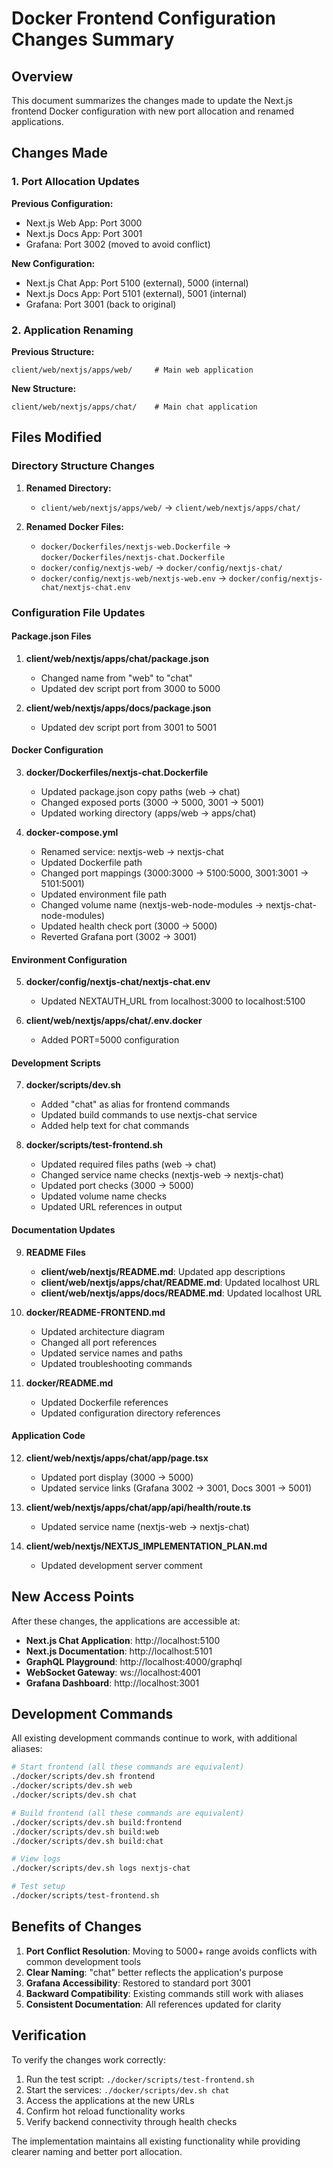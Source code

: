 # Docker Frontend Configuration Changes Summary

## Overview
This document summarizes the changes made to update the Next.js frontend Docker configuration with new port allocation and renamed applications.

## Changes Made

### 1. Port Allocation Updates
**Previous Configuration:**
- Next.js Web App: Port 3000
- Next.js Docs App: Port 3001
- Grafana: Port 3002 (moved to avoid conflict)

**New Configuration:**
- Next.js Chat App: Port 5100 (external), 5000 (internal)
- Next.js Docs App: Port 5101 (external), 5001 (internal)
- Grafana: Port 3001 (back to original)

### 2. Application Renaming
**Previous Structure:**
```
client/web/nextjs/apps/web/     # Main web application
```

**New Structure:**
```
client/web/nextjs/apps/chat/    # Main chat application
```

## Files Modified

### Directory Structure Changes
1. **Renamed Directory:**
   - `client/web/nextjs/apps/web/` → `client/web/nextjs/apps/chat/`

2. **Renamed Docker Files:**
   - `docker/Dockerfiles/nextjs-web.Dockerfile` → `docker/Dockerfiles/nextjs-chat.Dockerfile`
   - `docker/config/nextjs-web/` → `docker/config/nextjs-chat/`
   - `docker/config/nextjs-web/nextjs-web.env` → `docker/config/nextjs-chat/nextjs-chat.env`

### Configuration File Updates

#### Package.json Files
1. **client/web/nextjs/apps/chat/package.json**
   - Changed name from "web" to "chat"
   - Updated dev script port from 3000 to 5000

2. **client/web/nextjs/apps/docs/package.json**
   - Updated dev script port from 3001 to 5001

#### Docker Configuration
3. **docker/Dockerfiles/nextjs-chat.Dockerfile**
   - Updated package.json copy paths (web → chat)
   - Changed exposed ports (3000 → 5000, 3001 → 5001)
   - Updated working directory (apps/web → apps/chat)

4. **docker-compose.yml**
   - Renamed service: nextjs-web → nextjs-chat
   - Updated Dockerfile path
   - Changed port mappings (3000:3000 → 5100:5000, 3001:3001 → 5101:5001)
   - Updated environment file path
   - Changed volume name (nextjs-web-node-modules → nextjs-chat-node-modules)
   - Updated health check port (3000 → 5000)
   - Reverted Grafana port (3002 → 3001)

#### Environment Configuration
5. **docker/config/nextjs-chat/nextjs-chat.env**
   - Updated NEXTAUTH_URL from localhost:3000 to localhost:5100

6. **client/web/nextjs/apps/chat/.env.docker**
   - Added PORT=5000 configuration

#### Development Scripts
7. **docker/scripts/dev.sh**
   - Added "chat" as alias for frontend commands
   - Updated build commands to use nextjs-chat service
   - Added help text for chat commands

8. **docker/scripts/test-frontend.sh**
   - Updated required files paths (web → chat)
   - Changed service name checks (nextjs-web → nextjs-chat)
   - Updated port checks (3000 → 5000)
   - Updated volume name checks
   - Updated URL references in output

#### Documentation Updates
9. **README Files**
   - **client/web/nextjs/README.md**: Updated app descriptions
   - **client/web/nextjs/apps/chat/README.md**: Updated localhost URL
   - **client/web/nextjs/apps/docs/README.md**: Updated localhost URL

10. **docker/README-FRONTEND.md**
    - Updated architecture diagram
    - Changed all port references
    - Updated service names and paths
    - Updated troubleshooting commands

11. **docker/README.md**
    - Updated Dockerfile references
    - Updated configuration directory references

#### Application Code
12. **client/web/nextjs/apps/chat/app/page.tsx**
    - Updated port display (3000 → 5000)
    - Updated service links (Grafana 3002 → 3001, Docs 3001 → 5001)

13. **client/web/nextjs/apps/chat/app/api/health/route.ts**
    - Updated service name (nextjs-web → nextjs-chat)

14. **client/web/nextjs/NEXTJS_IMPLEMENTATION_PLAN.md**
    - Updated development server comment

## New Access Points

After these changes, the applications are accessible at:

- **Next.js Chat Application**: http://localhost:5100
- **Next.js Documentation**: http://localhost:5101
- **GraphQL Playground**: http://localhost:4000/graphql
- **WebSocket Gateway**: ws://localhost:4001
- **Grafana Dashboard**: http://localhost:3001

## Development Commands

All existing development commands continue to work, with additional aliases:

```bash
# Start frontend (all these commands are equivalent)
./docker/scripts/dev.sh frontend
./docker/scripts/dev.sh web
./docker/scripts/dev.sh chat

# Build frontend (all these commands are equivalent)
./docker/scripts/dev.sh build:frontend
./docker/scripts/dev.sh build:web
./docker/scripts/dev.sh build:chat

# View logs
./docker/scripts/dev.sh logs nextjs-chat

# Test setup
./docker/scripts/test-frontend.sh
```

## Benefits of Changes

1. **Port Conflict Resolution**: Moving to 5000+ range avoids conflicts with common development tools
2. **Clear Naming**: "chat" better reflects the application's purpose
3. **Grafana Accessibility**: Restored to standard port 3001
4. **Backward Compatibility**: Existing commands still work with aliases
5. **Consistent Documentation**: All references updated for clarity

## Verification

To verify the changes work correctly:

1. Run the test script: `./docker/scripts/test-frontend.sh`
2. Start the services: `./docker/scripts/dev.sh chat`
3. Access the applications at the new URLs
4. Confirm hot reload functionality works
5. Verify backend connectivity through health checks

The implementation maintains all existing functionality while providing clearer naming and better port allocation.
